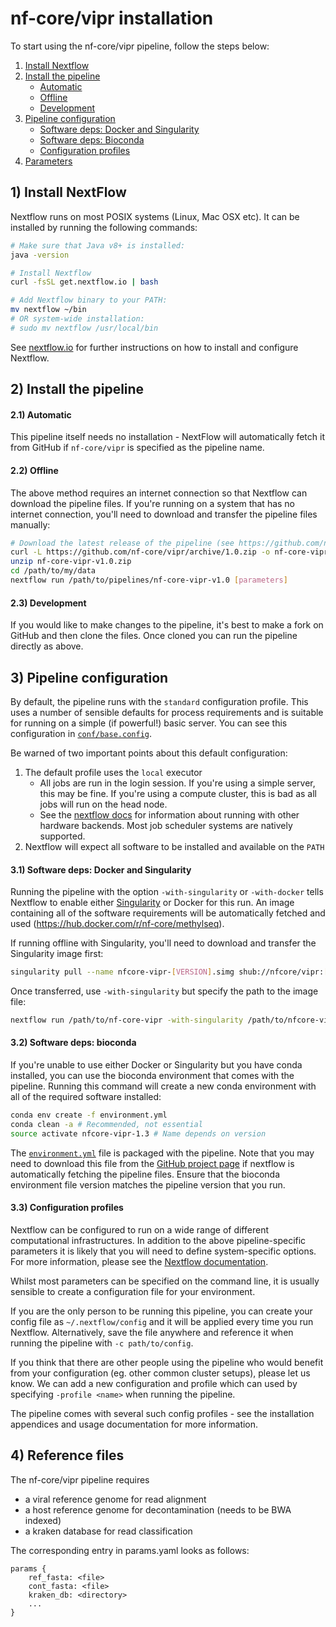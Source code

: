 # nf-core/vipr installation

To start using the nf-core/vipr pipeline, follow the steps below:

1. [Install Nextflow](#1-install-nextflow)
2. [Install the pipeline](#2-install-the-pipeline)
    * [Automatic](#21-automatic)
    * [Offline](#22-offline)
    * [Development](#23-development)
3. [Pipeline configuration](#3-pipeline-configuration)
    * [Software deps: Docker and Singularity](#31-software-deps-docker-and-singularity)
    * [Software deps: Bioconda](#32-software-deps-bioconda)
    * [Configuration profiles](#33-configuration-profiles)
4. [Parameters](#4-parameters)

## 1) Install NextFlow
Nextflow runs on most POSIX systems (Linux, Mac OSX etc). It can be installed by running the following commands:

```bash
# Make sure that Java v8+ is installed:
java -version

# Install Nextflow
curl -fsSL get.nextflow.io | bash

# Add Nextflow binary to your PATH:
mv nextflow ~/bin
# OR system-wide installation:
# sudo mv nextflow /usr/local/bin
```

See [nextflow.io](https://www.nextflow.io/) for further instructions on how to install and configure Nextflow.

## 2) Install the pipeline

#### 2.1) Automatic

This pipeline itself needs no installation - NextFlow will
automatically fetch it from GitHub if `nf-core/vipr` is specified
as the pipeline name.

#### 2.2) Offline

The above method requires an internet connection so that Nextflow can
download the pipeline files. If you're running on a system that has no
internet connection, you'll need to download and transfer the pipeline
files manually:

```bash
# Download the latest release of the pipeline (see https://github.com/nf-core/methylseq/releases)
curl -L https://github.com/nf-core/vipr/archive/1.0.zip -o nf-core-vipr-v1.0.zip
unzip nf-core-vipr-v1.0.zip
cd /path/to/my/data
nextflow run /path/to/pipelines/nf-core-vipr-v1.0 [parameters]
```

#### 2.3) Development

If you would like to make changes to the pipeline, it's best to make a
fork on GitHub and then clone the files. Once cloned you can run the
pipeline directly as above.


## 3) Pipeline configuration

By default, the pipeline runs with the `standard` configuration
profile. This uses a number of sensible defaults for process
requirements and is suitable for running on a simple (if powerful!)
basic server. You can see this configuration in
[`conf/base.config`](../conf/base.config).

Be warned of two important points about this default configuration:

1. The default profile uses the `local` executor
    * All jobs are run in the login session. If you're using a simple
      server, this may be fine. If you're using a compute cluster,
      this is bad as all jobs will run on the head node.
    * See the
      [nextflow docs](https://www.nextflow.io/docs/latest/executor.html)
      for information about running with other hardware backends. Most
      job scheduler systems are natively supported.
2. Nextflow will expect all software to be installed and available on the `PATH`

#### 3.1) Software deps: Docker and Singularity

Running the pipeline with the option `-with-singularity` or
`-with-docker` tells Nextflow to enable either
[Singularity](http://singularity.lbl.gov/) or Docker for this run. An
image containing all of the software requirements will be
automatically fetched and used
(https://hub.docker.com/r/nf-core/methylseq).

If running offline with Singularity, you'll need to download and transfer the Singularity image first:

```bash
singularity pull --name nfcore-vipr-[VERSION].simg shub://nfcore/vipr:[VERSION]
```

Once transferred, use `-with-singularity` but specify the path to the image file:

```bash
nextflow run /path/to/nf-core-vipr -with-singularity /path/to/nfcore-vipr-[VERSION].simg
```

#### 3.2) Software deps: bioconda

[//]: # (FIXME check if this works with our nested setup)

If you're unable to use either Docker or Singularity but you have
conda installed, you can use the bioconda environment that comes with
the pipeline. Running this command will create a new conda environment
with all of the required software installed:

```bash
conda env create -f environment.yml
conda clean -a # Recommended, not essential
source activate nfcore-vipr-1.3 # Name depends on version
```

The [`environment.yml`](../environment.yml) file is packaged with the
pipeline. Note that you may need to download this file from the
[GitHub project page](https://github.com/nf-core/methylseq) if
nextflow is automatically fetching the pipeline files. Ensure that the
bioconda environment file version matches the pipeline version that
you run.


#### 3.3) Configuration profiles

Nextflow can be configured to run on a wide range of different
computational infrastructures. In addition to the above
pipeline-specific parameters it is likely that you will need to define
system-specific options. For more information, please see the
[Nextflow documentation](https://www.nextflow.io/docs/latest/).

Whilst most parameters can be specified on the command line, it is
usually sensible to create a configuration file for your environment.

If you are the only person to be running this pipeline, you can create
your config file as `~/.nextflow/config` and it will be applied every
time you run Nextflow. Alternatively, save the file anywhere and
reference it when running the pipeline with `-c path/to/config`.

If you think that there are other people using the pipeline who would
benefit from your configuration (eg. other common cluster setups),
please let us know. We can add a new configuration and profile which
can used by specifying `-profile <name>` when running the pipeline.

The pipeline comes with several such config profiles - see the
installation appendices and usage documentation for more information.

## 4) Reference files

The nf-core/vipr pipeline requires

- a viral reference genome for read alignment
- a host reference genome for decontamination (needs to be BWA indexed)
- a kraken database for read classification

The corresponding entry in params.yaml looks as follows:

[//]: # (FIXME check if this works with our nested setup)


```nextflow
params {
    ref_fasta: <file>
    cont_fasta: <file>
    kraken_db: <directory>
    ...
}
```

